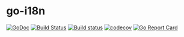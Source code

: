 # go-i18n


[![GoDoc](http://godoc.org/github.com/bvwells/go-18n?status.svg)](http://godoc.org/github.com/bvwells/go-i18n)
[![Build Status](https://travis-ci.org/bvwells/go-i18n.svg?branch=master)](https://travis-ci.org/bvwells/go-i18n)
[![Build status](https://ci.appveyor.com/api/projects/status/ea2u4hpy555b6ady?svg=true)](https://ci.appveyor.com/project/bvwells/go-i18n)
[![codecov](https://codecov.io/gh/bvwells/go-i18n/branch/master/graph/badge.svg)](https://codecov.io/gh/bvwells/go-i18n)
[![Go Report Card](https://goreportcard.com/badge/github.com/bvwells/go-i18n)](https://goreportcard.com/report/github.com/bvwells/go-i18n)
